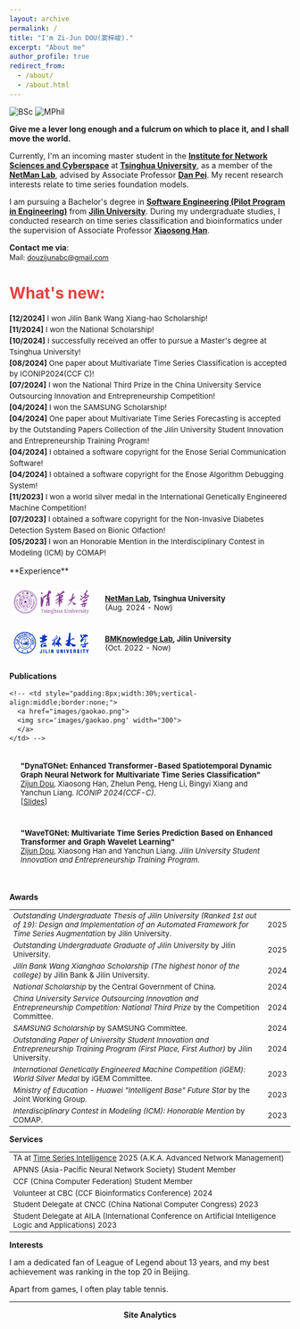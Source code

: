 ```yaml
---
layout: archive
permalink: /
title: "I'm Zi-Jun DOU(窦梓峻)."
excerpt: "About me"
author_profile: true
redirect_from: 
  - /about/
  - /about.html
---
```


![BSc](https://img.shields.io/badge/B.Sc.-Jilin%20Univ.%20(2021--2025E)-yellowgreen?style=flat-square&color=181717&labelColor=red)
![MPhil](https://img.shields.io/badge/Master.-TSINGHUA.%20(2025--2028E)-yellowgreen?style=flat-square&color=181717&labelColor=blue)

<!-------------------->
**Give me a lever long enough and a fulcrum on which to place it, and I shall move the world.**

Currently, I'm an incoming master student in the [**Institute for Network Sciences and Cyberspace**](https://www.insc.tsinghua.edu.cn/) at [**Tsinghua University**](https://www.tsinghua.edu.cn/en/), as a member of the [**NetMan Lab**](https://netman.aiops.org/), advised by Associate Professor [**Dan Pei**](https://netman.aiops.org/~peidan/). My recent research interests relate to time series foundation models.

I am pursuing a Bachelor's degree in [**Software Engineering (Pilot Program in Engineering)**](http://csw.jlu.edu.cn/info/1080/2824.htm) from [**Jilin University**](https://www.jlu.edu.cn/). During my undergraduate studies, I conducted research on time series classification and bioinformatics under the supervision of Associate Professor [**Xiaosong Han**](https://ccst.jlu.edu.cn/info/1196/17217.htm).

**Contact me via**:  
  <i class="fa fa-fw fa-envelope"></i> <font style="font-size: 0.9em;">Mail: <a href="mailto:douzijunabc@gmail.com">douzijunabc@gmail.com</a> </font><br>

<h1 style="color: rgb(231, 65, 65);"><b>What's new:</b></h1>
<div style="line-height: 1.5em; font-size: 0.95em">
  <p>
  <b>[12/2024]</b> I won Jilin Bank Wang Xiang-hao Scholarship! <br>      
  <b>[11/2024]</b> I won the National Scholarship! <br>
  <b>[10/2024]</b> I successfully received an offer to pursue a Master's degree at Tsinghua University! <br>
  <b>[08/2024]</b> One paper about Multivariate Time Series Classification is accepted by ICONIP2024(CCF C)! <br>
  <b>[07/2024]</b> I won the National Third Prize in the China University Service Outsourcing Innovation and Entrepreneurship Competition! <br>
  <b>[04/2024]</b> I won the SAMSUNG Scholarship! <br>  
  <b>[04/2024]</b> One paper about Multivariate Time Series Forecasting is accepted by the Outstanding Papers Collection of the Jilin University Student Innovation and Entrepreneurship Training Program! <br>  
  <b>[04/2024]</b> I obtained a software copyright for the Enose Serial Communication Software! <br>
  <b>[04/2024]</b> I obtained a software copyright for the Enose Algorithm Debugging System! <br>  
  <b>[11/2023]</b> I won a world silver medal in the International Genetically Engineered Machine Competition! <br>  
  <b>[07/2023]</b> I obtained a software copyright for the Non-Invasive Diabetes Detection System Based on Bionic Olfaction! <br>  
  <b>[05/2023]</b> I won an Honorable Mention in the Interdisciplinary Contest in Modeling (ICM) by COMAP! <br>   
  </p>
</div>
**Experience**
<!-- <h2><b>Experience</b></h2> -->

<table style="width:100%;border:0px;border-spacing:0px;border-collapse:separate;margin-right:0;margin-left:0;font-size:0.95em;">
  <tr>
    <td style="padding:8px;width:30%;vertical-align:middle;border:none;">
      <img src='images/tsing_hua_logo.jpg' width="300">
    </td>
    <td style="padding:20px;width:70%;vertical-align:middle;border-right:none;border:none;">
      <b><a href="https://netman.aiops.org/">NetMan Lab</a>, Tsinghua University</b>
      <br>
      (Aug. 2024 - Now)
      <br>
    </td>
  </tr>
  <tr>
    <td style="padding:8px;width:30%;vertical-align:middle;border:none;">
      <img src='images/jilin_university_logo.jpg' width="300">
    </td>
    <td style="padding:20px;width:70%;vertical-align:middle;border-right:none;border:none;">
      <b><a href="https://www.keaml.cn/BMKnowledge/index.html">BMKnowledge Lab</a>, Jilin University</b>
      <br>
      (Oct. 2022 - Now)
      <br>
    </td>
  </tr>
</table>

**Publications**
<!-- <h2><b>Publications</b></h2> -->

<table style="width:100%;border:None;border-spacing:0px;border-collapse:separate;margin-right:0;margin-left:0;font-size:0.95em;">
  <tr>
    <td style="padding:20px;width:70%;vertical-align:middle;border-right:none;border:none;">
      <b>"DynaTGNet: Enhanced Transformer-Based Spatiotemporal Dynamic Graph Neural Network for Multivariate Time Series Classification"</b>
      <br>
      <u>Zijun Dou</u>, Xiaosong Han, Zhelun Peng, Heng Li, Bingyi Xiang and Yanchun Liang. <i>ICONIP 2024(CCF-C)</i>.
      <br>
      [<a href="../resource/ICONIP 2024 Presentation.pdf">Slides</a>]
    </td>
  </tr>
  <tr>
    <td style="padding:20px;width:70%;vertical-align:middle;border-right:none;border:none;">
      <b>"WaveTGNet: Multivariate Time Series Prediction Based on Enhanced Transformer and Graph Wavelet Learning"</b>
      <br>
      <u>Zijun Dou</u>, Xiaosong Han and Yanchun Liang. <i>Jilin University Student Innovation and Entrepreneurship Training Program</i>.
      <br>
      <!-- [<a href="https://zeqing-wang.github.io/Mimic/">Project Page</a>] -->
      <!-- [<a href="https://www.sciencedirect.com/science/article/pii/S0167865523003094">Paper</a>] -->
​    </td>
  </tr>

<!--  <tr> -->
    <!-- <td style="padding:8px;width:30%;vertical-align:middle;border:none;">
      <a href="images/gaokao.png">
      <img src='images/gaokao.png' width="300">
      </a>
    </td> -->
<!--    <td style="padding:20px;width:70%;vertical-align:middle;border-right:none;border:none;">
      <b>"A Novel College Entrance Filling Recommendation Algorithm Based on Score Line Prediction and Multi-feature Fusion"</b>
      <br>
      <u>Zeqing Wang</u>, Shengpeng Ji, Xin Li, Zixuan Zhao, Pengxu Wang, Xiaosong Han. <i>Computer Science(Chinese, CCF-B)</i>.
      <br>
      [<a href="https://www.jsjkx.com/CN/10.11896/jsjkx.211100266">Paper</a>]
      [<a href="https://github.com/Zeqing-Wang/Reco-PMW">Github</a>]
    </td>-->
  <!--</tr>-->

</table>

<!-- <h4><b>Miscellaneous</b></h4> -->
<!-- <h5><i>Articles & Projects</i></h5> -->

**Awards**

<table style="border:none;font-size:0.95em;">
  <tr>
  	<td style="border:none;"><i>Outstanding Undergraduate Thesis of Jilin University (Ranked 1st out of 19): Design and Implementation of an Automated Framework for Time Series Augmentation </i> by Jilin University.
    </td>
    <td style="border:none;text-align:center;">2025
    </td>
  </tr>
  <tr>
  	<td style="border:none;"><i>Outstanding Undergraduate Graduate of Jilin University </i> by Jilin University.
    </td>
    <td style="border:none;text-align:center;">2025
    </td>
  </tr>
  <tr>
  	<td style="border:none;"><i>Jilin Bank Wang Xianghao Scholarship (The highest honor of the college) </i> by Jilin Bank & Jilin University.
    </td>
    <td style="border:none;text-align:center;">2024
    </td>
  </tr>
  <tr>
    <td style="border:none;"><i>National Scholarship </i> by the Central Government of China.
    </td>
    <td style="border:none;text-align:center;">2024
    </td>
  </tr>
  <tr>
    <td style="border:none;"><i>China University Service Outsourcing Innovation and Entrepreneurship Competition: National Third Prize </i> by the Competition Committee.
    </td>
    <td style="border:none;text-align:center;">2024
    </td>
  </tr>
  <tr>
    <td style="border:none;"><i>SAMSUNG Scholarship </i> by SAMSUNG Committee.
    </td>
    <td style="border:none;text-align:center;">2024
    </td>
  </tr>
  <tr>
    <td style="border:none;"><i>Outstanding Paper of University Student Innovation and Entrepreneurship Training Program (First Place, First Author) </i> by Jilin University.
    </td>
    <td style="border:none;text-align:center;">2024
    </td>
  </tr>
  <tr>
    <td style="border:none;"><i>International Genetically Engineered Machine Competition (iGEM): World Silver Medal </i> by iGEM Committee.
    </td>
    <td style="border:none;text-align:center;">2023
    </td>
  </tr>
  <tr>
    <td style="border:none;"><i>Ministry of Education - Huawei "Intelligent Base" Future Star </i>  by the Joint Working Group.
    </td>
    <td style="border:none;text-align:center;">2023
    </td>
  </tr>
  <tr>
    <td style="border:none;"><i>Interdisciplinary Contest in Modeling (ICM): Honorable Mention </i> by COMAP.
    </td>
    <td style="border:none;text-align:center;">2023
    </td>
  </tr>
</table>

**Services**

<table style="border:none;font-size:0.95em;">
  <tr>
      <td style="border:none;">TA at <a href="https://netman.aiops.org/courses/anm2025/">Time Series Intelligence</a> 2025 (A.K.A. Advanced Network Management)
    </td>
  </tr>
  <tr>
    <td style="border:none;">APNNS (Asia-Pacific Neural Network Society) Student Member
    </td>
  </tr>
  <tr>
    <td style="border:none;">CCF (China Computer Federation) Student Member
    </td>
  </tr>     
  <tr>
    <td style="border:none;">Volunteer at CBC (CCF Bioinformatics Conference) 2024 
    </td>
  </tr>     
  <tr>
    <td style="border:none;">Student Delegate at CNCC (China National Computer Congress) 2023
    </td>
  </tr>  
  <tr>
    <td style="border:none;">Student Delegate at AILA (International Conference on Artificial Intelligence Logic and Applications) 2023
    </td>
  </tr>
</table>


**Interests**

I am a dedicated fan of League of Legend about 13 years, and my best achievement was ranking in the top 20 in Beijing.

Apart from games, I often play table tennis. 

--------

<center><b>Site Analytics</b></center>
<script type="text/javascript" id="clustrmaps" 
        src="//cdn.clustrmaps.com/map_v2.js?cl=ffffff&w=150&t=n&d=rS4QF9w4loXgos2oKxvSGoSxIwNdZKDnlDLd9Ge4eas">
</script>
